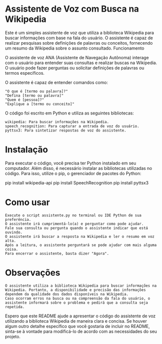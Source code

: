 # Assistente de Voz com Busca na Wikipedia

Este é um simples assistente de voz que utiliza a biblioteca Wikipedia para buscar informações com base na fala do usuário. O assistente é capaz de realizar pesquisas sobre definições de palavras ou conceitos, fornecendo um resumo da Wikipedia sobre o assunto consultado.
Funcionamento

O assistente de voz ANA (Assistente de Navegação Autônoma) interage com o usuário para entender suas consultas e realizar buscas na Wikipedia. O usuário pode fazer perguntas ou solicitar definições de palavras ou termos específicos.

O assistente é capaz de entender comandos como:

    "O que é [termo ou palavra]?"
    "Defina [termo ou palavra]"
    "Quem é [pessoa]?"
    "Explique a [termo ou conceito]"

O código foi escrito em Python e utiliza as seguintes bibliotecas:

    wikipedia: Para buscar informações na Wikipedia.
    speech_recognition: Para capturar a entrada de voz do usuário.
    pyttsx3: Para sintetizar respostas de voz do assistente.

# Instalação

Para executar o código, você precisa ter Python instalado em seu computador. Além disso, é necessário instalar as bibliotecas utilizadas no código. Para isso, utilize o pip, o gerenciador de pacotes do Python:

pip install wikipedia-api
pip install SpeechRecognition
pip install pyttsx3

# Como usar

    Execute o script assistente.py no terminal ou IDE Python de sua preferência.
    O assistente irá cumprimentá-lo(a) e perguntar como pode ajudar.
    Fale sua consulta ou pergunta quando o assistente indicar que está ouvindo.
    O assistente irá buscar a resposta na Wikipedia e ler o resumo em voz alta.
    Após a leitura, o assistente perguntará se pode ajudar com mais alguma coisa.
    Para encerrar o assistente, basta dizer "Agora".

# Observações

    O assistente utiliza a biblioteca Wikipedia para buscar informações na Wikipedia. Portanto, a disponibilidade e precisão das informações dependem da qualidade dos dados disponíveis na Wikipedia.
    Caso ocorram erros na busca ou na compreensão da fala do usuário, o assistente informará sobre o problema e pedirá que a consulta seja repetida.

Espero que este README ajude a apresentar o código do assistente de voz utilizando a biblioteca Wikipedia de maneira clara e concisa. Se houver algum outro detalhe específico que você gostaria de incluir no README, sinta-se à vontade para modificá-lo de acordo com as necessidades do seu projeto.
